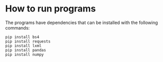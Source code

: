 # How to run programs

The programs have dependencies that can be installed with the following commands:
```
pip install bs4
pip install requests
pip install lxml
pip install pandas
pip install numpy
```
